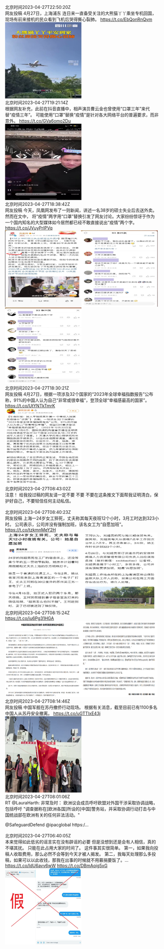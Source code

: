 北京时间2023-04-27T22:50:20Z<br>网友投稿
4月27日，上海浦东
连日来一直备受关注的大熊猫丫丫乘坐专机回国，现场有前来接机的民众看到飞机后哭得撕心裂肺。 https://t.co/EbQonRnQym<br><img src='/temp/2023/1651599668286038018_0.jpg' width='250' height='250'><br>北京时间2023-04-27T19:21:14Z<br>根据网友补充，此前在抖音直播中，相声演员曹云金也曾使用“口罩三年”来代替“疫情三年”。
可能使用“口罩”替换“疫情”是针对各大网络平台的普遍要求，而非意外。 https://t.co/GVa6omo2Du<br><img src='/temp/2023/1651547046703136768_0.jpg' width='250' height='250'><br>北京时间2023-04-27T18:38:42Z<br>网友投稿
今天，凤凰网发布了一则新闻，讲述一名38岁的硕士失业后去送外卖。
然而在文中， 将“疫情”两字用“口罩”替换引发了网友讨论。大家纷纷惊讶于作为一个国内知名的大型媒体如今居然都已经不敢直接说出“疫情”两个字。 https://t.co/JVuyPrIPVq<br><img src='/temp/2023/1651536340192829442_0.jpg' width='250' height='250'><img src='/temp/2023/1651536340192829442_1.jpg' width='250' height='250'><img src='/temp/2023/1651536340192829442_2.jpg' width='250' height='250'><br>北京时间2023-04-27T18:30:21Z<br>网友投稿
4月27日，根据一项涉及32个国家的“2023年全球幸福指数报告”公布称，91%的中国人认为自己“非常或很幸福”，登顶全球“幸福感最高的国家”。 https://t.co/UtYNTkTmrK<br><img src='/temp/2023/1651534239907676161_0.jpg' width='250' height='250'><br>北京时间2023-04-27T08:43:02Z<br>注意！
给我投过稿的网友请一定不要 不要 不要在这条推文下面帮我证明清白，保护好自己，不要轻信任何主动私信。<br><br>北京时间2023-04-27T08:40:23Z<br>网友投稿
上海一24岁女工猝死，丈夫称其每天夜班12个小时，3月工时达到323小时。
公司表示，公司并没有强制加班，该名女工为“自愿加班”。 https://t.co/tzkmnMeY2H<br><img src='/temp/2023/1651385770249207809_0.jpg' width='250' height='250'><img src='/temp/2023/1651385770249207809_1.jpg' width='250' height='250'><br>北京时间2023-04-27T08:15:24Z<br>https://t.co/iu6Pg31HGA<br><img src='/temp/2023/1651379482010189825_0.jpg' width='250' height='250'><img src='/temp/2023/1651379482010189825_1.jpg' width='250' height='250'><br>北京时间2023-04-27T08:14:46Z<br>网友投稿
中国军舰在苏丹撤侨行动现场。
根据有关消息，截至目前已有1100多名中国人从苏丹安全撤离。 https://t.co/uGTTlxE43j<br><img src='/temp/2023/1651379323968925699_0.jpg' width='250' height='250'><br>北京时间2023-04-27T08:01:06Z<br>RT @LauraHarth: 非常及时： 欧洲议会成员呼吁欧盟对外国干涉采取协调战略，包括呼吁 "调查据称在[欧洲各国]所设的[中国]警务站，并采取协调行动打击与中国统战部在欧洲有关的任何非法活动。"

@SafeguardDefend @ipacglobal https:/…<br><br>北京时间2023-04-27T06:40:05Z<br>本来觉得如此低劣的谣言实在没有辟谣的必要
但是没想到还是会有人相信，真的不堪其扰。
只能在此占用大家的时间了。
这件事其实很简单。
第一，如果我向投稿人收取费用，那么必然不会等到今天才被人揭发。
第二，我每天处理那么多投稿，如果可以以此收钱，那我在出事的时候就不用募捐要饭了。… https://t.co/ldU6avv6wW https://t.co/DBmAoig5xG<br><img src='/temp/2023/1651355494391463938_0.jpg' width='250' height='250'><br>
